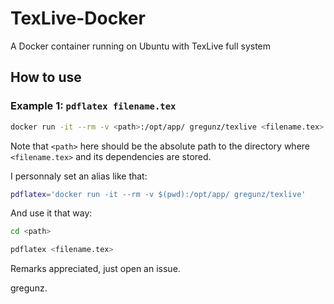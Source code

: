 # TexLive-Docker
A Docker container running on Ubuntu with TexLive full system 

## How to use

### Example 1: `pdflatex filename.tex`

```bash
docker run -it --rm -v <path>:/opt/app/ gregunz/texlive <filename.tex>
```

Note that `<path>` here should be the absolute path to the directory where `<filename.tex>` and its dependencies are stored.

I personnaly set an alias like that:

```bash
pdflatex='docker run -it --rm -v $(pwd):/opt/app/ gregunz/texlive'
```

And use it that way:

```bash
cd <path>
```

```bash
pdflatex <filename.tex>
```

Remarks appreciated, just open an issue.

gregunz.

